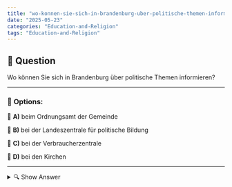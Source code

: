 ```yaml
---
title: "wo-konnen-sie-sich-in-brandenburg-uber-politische-themen-informieren"
date: "2025-05-23"
categories: "Education-and-Religion"
tags: "Education-and-Religion"
---
```


## 📌 **Question**

Wo können Sie sich in Brandenburg über politische Themen informieren?



---

### 📝 **Options:**

🔘 **A)** beim Ordnungsamt der Gemeinde

🔘 **B)** bei der Landeszentrale für politische Bildung

🔘 **C)** bei der Verbraucherzentrale

🔘 **D)** bei den Kirchen

---

<details>
  <summary>🔍 Show Answer</summary>

  <p>
💡  <b>Correct Answer:</b>  b
  </p>
  <p>
    📖<b>Explanation:</b>
    In Brandenburg gibt es verschiedene Möglichkeiten, sich über politische Themen zu informieren. Die Landeszentrale für politische Bildung ist dabei eine wichtige Institution, die Bildungsangebote und Materialien zu politischen Themen bereitstellt. Im Gegensatz dazu sind das Ordnungsamt der Gemeinde und die Verbraucherzentrale eher mit allgemeinen Verwaltungsaufgaben bzw. Verbraucherschutzfragen beschäftigt. Kirchen können ebenfalls Informationen anbieten, haben jedoch einen anderen Schwerpunkt. Daher ist es wichtig, gezielt nach spezialisierten Einrichtungen zu suchen, um umfassende politische Bildung zu erhalten.
  </p>
</details>

